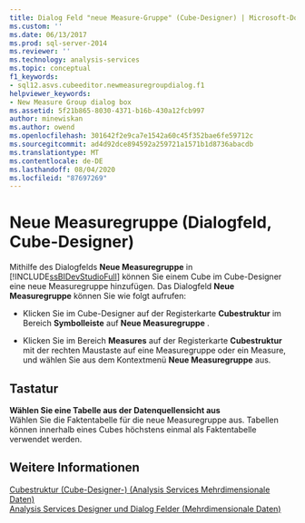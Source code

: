 ```yaml
---
title: Dialog Feld "neue Measure-Gruppe" (Cube-Designer) | Microsoft-Dokumentation
ms.custom: ''
ms.date: 06/13/2017
ms.prod: sql-server-2014
ms.reviewer: ''
ms.technology: analysis-services
ms.topic: conceptual
f1_keywords:
- sql12.asvs.cubeeditor.newmeasuregroupdialog.f1
helpviewer_keywords:
- New Measure Group dialog box
ms.assetid: 5f21b865-8030-4371-b16b-430a12fcb997
author: minewiskan
ms.author: owend
ms.openlocfilehash: 301642f2e9ca7e1542a60c45f352bae6fe59712c
ms.sourcegitcommit: ad4d92dce894592a259721a1571b1d8736abacdb
ms.translationtype: MT
ms.contentlocale: de-DE
ms.lasthandoff: 08/04/2020
ms.locfileid: "87697269"
---
```

# <a name="new-measure-group-dialog-box-cube-designer"></a>Neue Measuregruppe (Dialogfeld, Cube-Designer)
  Mithilfe des Dialogfelds **Neue Measuregruppe** in [!INCLUDE[ssBIDevStudioFull](../includes/ssbidevstudiofull-md.md)] können Sie einem Cube im Cube-Designer eine neue Measuregruppe hinzufügen. Das Dialogfeld **Neue Measuregruppe** können Sie wie folgt aufrufen:  
  
-   Klicken Sie im Cube-Designer auf der Registerkarte **Cubestruktur** im Bereich **Symbolleiste** auf **Neue Measuregruppe** .  
  
-   Klicken Sie im Bereich **Measures** auf der Registerkarte **Cubestruktur** mit der rechten Maustaste auf eine Measuregruppe oder ein Measure, und wählen Sie aus dem Kontextmenü **Neue Measuregruppe** aus.  
  
## <a name="options"></a>Tastatur  
 **Wählen Sie eine Tabelle aus der Datenquellensicht aus**  
 Wählen Sie die Faktentabelle für die neue Measuregruppe aus. Tabellen können innerhalb eines Cubes höchstens einmal als Faktentabelle verwendet werden.  
  
## <a name="see-also"></a>Weitere Informationen  
 [Cubestruktur &#40;Cube-Designer-&#41; &#40;Analysis Services Mehrdimensionale Daten&#41;](cube-structure-cube-designer-analysis-services-multidimensional-data.md)   
 [Analysis Services Designer und Dialog Felder &#40;Mehrdimensionale Daten&#41;](analysis-services-designers-and-dialog-boxes-multidimensional-data.md)  
  
  
